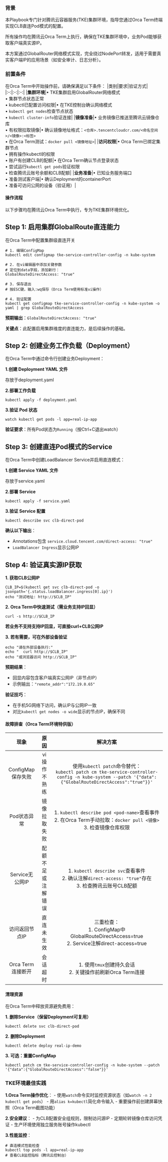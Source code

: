 ### 背景

本Playbook专门针对腾讯云容器服务(TKE)集群环境，指导您通过Orca Term终端实现CLB直连Pod模式的配置。

所有操作均在腾讯云Orca Term上执行，确保在TKE集群环境中，业务Pod能够获取客户端真实源IP。

本方案通过GlobalRouter网络模式实现，完全绕过NodePort转发，适用于需要真实客户端IP的应用场景（如安全审计、日志分析）。

### 前置条件

在Orca Term中开始操作前，请确保满足以下条件：
|类别|要求|验证方式|
|:-:|:-:|:-:|
|​**集群环境**​|• TKE集群启用GlobalRouter网络模式<br>• 集群节点状态正常<br>• kubectl已配置访问权限|• 在TKE控制台确认网络模式<br>• `kubectl get nodes`检查节点状态<br>• `kubectl cluster-info`验证连接|
|​**镜像准备**​|• 业务镜像已推送至腾讯云镜像仓库<br>• 有权限拉取镜像|• 确认镜像地址格式：`<仓库>.tencentcloudcr.com/<命名空间>/<镜像>:<标签>`<br>• 在Orca Term测试：`docker pull <镜像地址>`|
|​**访问权限**​|• Orca Term已绑定集群节点<br>• 拥有操作kubectl的权限<br>• 账户有创建CLB的配额|• 在Orca Term确认节点登录状态<br>• 尝试运行`kubectl get pods`验证权限<br>• 检查腾讯云账号余额和CLB配额|
|​**业务准备**​|• 已知业务服务端口<br>• 准备测试客户端|• 确认Deployment的containerPort<br>• 准备可访问公网的设备（验证用）|
#### 操作流程

以下步骤均在腾讯云Orca Term中执行，专为TKE集群环境优化。

## Step 1: 启用集群GlobalRoute直连能力

在Orca Term中配置集群级直连开关

``` 
# 1. 编辑ConfigMap
kubectl edit configmap tke-service-controller-config -n kube-system

# 2. 在vi编辑器中添加关键参数
# 定位到data字段，添加新行：
GlobalRouteDirectAccess: "true"

# 3. 保存退出
# 按ESC键，输入:wq保存（Orca Term使用标准vi操作）

# 4. 验证配置
kubectl get configmap tke-service-controller-config -n kube-system -o yaml | grep GlobalRouteDirectAccess
```
**预期输出**​：`GlobalRouteDirectAccess: "true"`

**关键点**​：此配置启用集群维度的直连能力，是后续操作的基础。

## Step 2: 创建业务工作负载（Deployment）

在Orca Term中通过命令行创建业务Deployment：

**1.创建 Deployment YAML 文件**

存放于deployment.yaml

​**2.部署工作负载**
```
kubectl apply -f deployment.yaml
```
**3.验证 Pod 状态**
```
watch kubectl get pods -l app=real-ip-app
```

**验证要求**​：所有Pod状态为`Running`（按Ctrl+C退出watch）

## Step 3: 创建直连Pod模式的Service

在Orca Term中创建LoadBalancer Service并启用直连模式：

**1.创建 Service YAML 文件**

存放于service.yaml

**2.部署 Service**
```
kubectl apply -f service.yaml
```
**3.验证 Service 配置**
```
kubectl describe svc clb-direct-pod
```
**确认以下输出**​：
- Annotations包含 `service.cloud.tencent.com/direct-access: "true"`
- `LoadBalancer Ingress`显示公网IP


## Step 4: 验证真实源IP获取

**1. 获取CLB公网IP**
```
CLB_IP=$(kubectl get svc clb-direct-pod -o jsonpath='{.status.loadBalancer.ingress[0].ip}')
echo "测试地址: http://$CLB_IP"
```

**2. Orca Term中快速测试（需业务支持IP回显）**
```
curl -s http://$CLB_IP
```

**若业务不支持支持IP回显，可直接curl+CLB公网IP**

**3. 若有需要，可在外部设备验证**
```
echo "请在外部设备执行:"
echo "  curl http://$CLB_IP"
echo "或浏览器访问 http://$CLB_IP"
```
**预期结果**​：
- 回显内容包含客户端真实公网IP（非节点IP）
- 示例输出：`"remote_addr":"172.19.0.65"`

**验证技巧**​：
- 在手机5G网络下访问，确认IP与公网IP一致
- 对比`kubectl get nodes -o wide`显示的节点IP，确保不同


#### 故障排查（Orca Term环境特供版）
|现象|原因|解决方案|
|:-:|:-:|:-:|
|ConfigMap保存失败|vi操作不熟练|使用`kubectl patch`命令替代：<br>`kubectl patch cm tke-service-controller-config -n kube-system --patch '{"data":{"GlobalRouteDirectAccess":"true"}}'`|
|Pod状态异常|镜像拉取失败|1. `kubectl describe pod <pod-name>`查看事件<br>2. 在Orca Term手动拉取：`docker pull <镜像>`<br>3. 检查镜像仓库权限|
|Service无公网IP|配额不足或注解错误|1. `kubectl describe svc`查看事件<br>2. 确认注解`direct-access: "true"`存在<br>3. 检查腾讯云账号CLB配额|
|访问返回节点IP|直连未生效|三重检查：<br>1. ConfigMap中GlobalRouteDirectAccess=true<br>2. Service注解direct-access=true
|Orca Term连接断开|会话超时|1. 使用`tmux`创建持久会话<br>2. 关键操作前刷新Orca Term连接|

#### 清理资源
在Orca Term中释放资源避免费用：

**1. 删除Service（保留Deployment可复用）**

``` 
kubectl delete svc clb-direct-pod
```

**2. 删除Deployment**
```
kubectl delete deploy real-ip-demo
```

**3. 可选：重置ConfigMap**
```
kubectl patch cm tke-service-controller-config -n kube-system --patch '{"data":{"GlobalRouteDirectAccess":"false"}}'
```


### TKE环境最佳实践

 
 ​**1.Orca Term操作优化**​：
	- 使用`watch`命令实时监控资源状态（如`watch -n 2 kubectl get pods`）
	- 用`alias k=kubectl`简化命令输入
	- 重要操作前创建屏幕快照（Orca Term截图功能）

 
 ​**2.安全建议**​：
	- 为CLB配置安全组规则，限制访问源IP
	- 定期轮转镜像仓库访问凭证
	- 生产环境使用独立服务账号操作kubectl

​**3.性能监控**​：
```
# 直连模式性能检查
kubectl top pods -l app=real-ip-app
# 查看CLB监控指标（腾讯云控制台）
```

